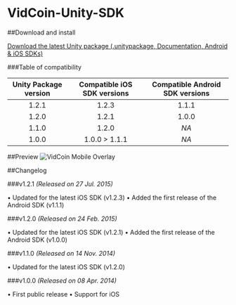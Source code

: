 VidCoin-Unity-SDK
=================

##Download and install

[Download the latest Unity package (.unitypackage, Documentation, Android & iOS SDKs)](https://github.com/VidCoin/VidCoin-Unity-SDK/releases/download/v1.2.1/VidCoin-Unity-SDK.zip)

###Table of compatibility

| Unity Package version  | Compatible iOS SDK versions | Compatible Android SDK versions |
| :-------------: | :-------------: | :-------------: |
| 1.2.1 | 1.2.3 | 1.1.1 |
| 1.2.0 | 1.2.1 | 1.0.0 |
| 1.1.0 | 1.2.0 | *NA* |
| 1.0.0 | 1.0.0 > 1.1.1 | *NA* |

##Preview
![VidCoin Mobile Overlay](https://googledrive.com/host/0B6TMHf2nEKbFdFQxTjJJaGZUWm8 "VidCoin Mobile Overlay")

##Changelog

###v1.2.1
*(Released on 27 Jul. 2015)*

• Updated for the latest iOS SDK (v1.2.3)
• Added the first release of the Android SDK (v1.1.1)

###v1.2.0
*(Released on 24 Feb. 2015)*

• Updated for the latest iOS SDK (v1.2.1)
• Added the first release of the Android SDK (v1.0.0)

###v1.1.0
*(Released on 14 Nov. 2014)*

• Updated for the latest iOS SDK (v1.2.0)

###v1.0.0
*(Released on 08 Apr. 2014)*

• First public release
• Support for iOS

